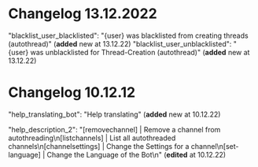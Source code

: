 # Changelog 13.12.2022
"blacklist_user_blacklisted": "{user} was blacklisted from creating threads (autothread)" (**added** new at 13.12.22)
"blacklist_user_unblacklisted": "{user} was unblacklisted for Thread-Creation (autothread)" (**added** new at 13.12.22)

# Changelog 10.12.12

"help_translating_bot": "Help translating" (**added** new at 10.12.22)

"help_description_2": "[removechannel] | Remove a channel from autothreading\n[listchannels] | List all autothreaded channels\n[channelsettings] | Change the Settings for a channel\n[set-language] | Change the Language of the Bot\n" (**edited** at 10.12.22)

